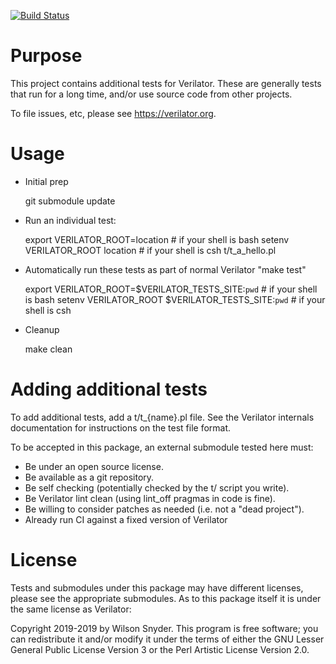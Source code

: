 [![Build Status](https://travis-ci.com/verilator/verilator_ext_tests.svg?branch=master)](https://travis-ci.com/verilator/verilator_ext_tests)

# Purpose

This project contains additional tests for Verilator. These are generally
tests that run for a long time, and/or use source code from other projects.

To file issues, etc, please see https://verilator.org.

# Usage

* Initial prep

    git submodule update

* Run an individual test:

    export VERILATOR_ROOT=location   # if your shell is bash
    setenv VERILATOR_ROOT location   # if your shell is csh
    t/t_a_hello.pl

* Automatically run these tests as part of normal Verilator "make test"

    export VERILATOR_ROOT=$VERILATOR_TESTS_SITE:`pwd`   # if your shell is bash
    setenv VERILATOR_ROOT $VERILATOR_TESTS_SITE:`pwd`   # if your shell is csh

* Cleanup

    make clean

# Adding additional tests

To add additional tests, add a t/t_{name}.pl file.  See the Verilator
internals documentation for instructions on the test file format.

To be accepted in this package, an external submodule tested here must:

* Be under an open source license.
* Be available as a git repository.
* Be self checking (potentially checked by the t/ script you write).
* Be Verilator lint clean (using lint_off pragmas in code is fine).
* Be willing to consider patches as needed (i.e. not a "dead project").
* Already run CI against a fixed version of Verilator

# License

Tests and submodules under this package may have different licenses, please
see the appropriate submodules.  As to this package itself it is under the
same license as Verilator:

Copyright 2019-2019 by Wilson Snyder.  This program is free software; you
can redistribute it and/or modify it under the terms of either the GNU
Lesser General Public License Version 3 or the Perl Artistic License
Version 2.0.
